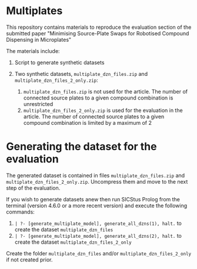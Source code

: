 # Multiplates
This repository contains materials to reproduce the evaluation section of the submitted paper "Minimising Source-Plate Swaps for Robotised Compound Dispensing in Microplates"

The materials include:

1. Script to generate synthetic datasets
2. Two synthetic datasets, `multiplate_dzn_files.zip` and `multiplate_dzn_files_2_only.zip`:

	1. `multiplate_dzn_files.zip` is not used for the article. The number of connected source plates to a given compound combination is unrestricted
	2. `multiplate_dzn_files_2_only.zip` is used for the evaluation in the article. The number of connected source plates to a given compound combination is limited by a maximum of 2


# Generating the dataset for the evaluation
The generated dataset is contained in files  `multiplate_dzn_files.zip` and `multiplate_dzn_files_2_only.zip`. Uncompress them and move to the next step of the evaluation.

If you wish to generate datasets anew then run SICStus Prolog from the terminal (version 4.6.0 or a more recent version) and execute the following commands:

1. `| ?- [generate_multiplate_model], generate_all_dzns(1), halt.` to create the dataset `multiplate_dzn_files`
2. `| ?- [generate_multiplate_model], generate_all_dzns(2), halt.` to create the dataset `multiplate_dzn_files_2_only`

Create the folder `multiplate_dzn_files` and/or `multiplate_dzn_files_2_only` if not created prior.

